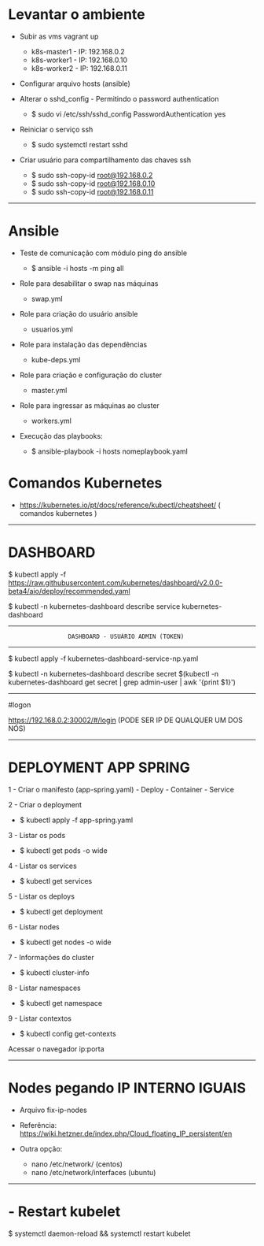 # Levantar o ambiente

- Subir as vms
  vagrant up

  - k8s-master1 - IP: 192.168.0.2
  - k8s-worker1 - IP: 192.168.0.10
  - k8s-worker2 - IP: 192.168.0.11

- Configurar arquivo hosts (ansible) 

- Alterar o sshd_config - Permitindo o password authentication

  - $ sudo vi /etc/ssh/sshd_config
   PasswordAuthentication yes

- Reiniciar o serviço ssh

  - $ sudo systemctl restart sshd

- Criar usuário para compartilhamento das chaves ssh

  - $  sudo ssh-copy-id root@192.168.0.2
  - $  sudo ssh-copy-id root@192.168.0.10
  - $  sudo ssh-copy-id root@192.168.0.11
---

# Ansible  

- Teste de comunicação com módulo ping do ansible
  - $ ansible -i hosts -m ping all

- Role para desabilitar o swap nas máquinas
  - swap.yml

- Role para criação do usuário ansible
  - usuarios.yml

- Role para instalação das dependências
  - kube-deps.yml

- Role para criação e configuração do cluster
  - master.yml

- Role para ingressar as máquinas ao cluster
  - workers.yml

- Execução das playbooks:
  - $ ansible-playbook -i hosts nomeplaybook.yaml

# Comandos Kubernetes    

- https://kubernetes.io/pt/docs/reference/kubectl/cheatsheet/   ( comandos kubernetes )

---

# DASHBOARD

$ kubectl apply -f https://raw.githubusercontent.com/kubernetes/dashboard/v2.0.0-beta4/aio/deploy/recommended.yaml

$ kubectl -n kubernetes-dashboard describe service kubernetes-dashboard

_________________________________________________________________________
                         
                     DASHBOARD - USUÁRIO ADMIN (TOKEN)
_________________________________________________________________________


$ kubectl apply -f kubernetes-dashboard-service-np.yaml 

$ kubectl -n kubernetes-dashboard describe secret $(kubectl -n kubernetes-dashboard get secret | grep admin-user | awk '{print $1}')

--- 

#logon

https://192.168.0.2:30002/#/login (PODE SER IP DE QUALQUER UM DOS NÓS)

---

# DEPLOYMENT APP SPRING

1 - Criar o manifesto (app-spring.yaml)
       - Deploy
       - Container
       - Service 

2 - Criar o deployment 
  - $ kubectl apply -f app-spring.yaml  

3 - Listar os pods        
  - $ kubectl get pods -o wide

4 - Listar os services
  - $ kubectl get services

5 - Listar os deploys
  - $ kubectl get deployment

6 - Listar nodes
  - $ kubectl get nodes -o wide

7 - Informações do cluster
  - $ kubectl cluster-info

8 - Listar namespaces
  - $ kubectl get namespace

9 - Listar contextos
  - $ kubectl config get-contexts

Acessar o navegador ip:porta

---

# Nodes pegando IP INTERNO IGUAIS

- Arquivo fix-ip-nodes

- Referência: https://wiki.hetzner.de/index.php/Cloud_floating_IP_persistent/en

- Outra opção: 
  - nano /etc/network/ (centos)
  - nano /etc/network/interfaces (ubuntu)

---

# - Restart kubelet
$ systemctl daemon-reload && systemctl restart kubelet



